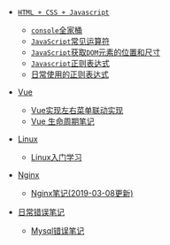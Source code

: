  * <i class="profile-icon iconfont icon-js"></i>[`HTML + CSS + Javascript`](notes/HTML_CSS_Javascript/console-related-note.md)

    - <i class="profile-icon iconfont icon-js"></i>[`console`全家桶](notes/HTML_CSS_Javascript/console/console-related-note.md)
    - [<i class="profile-icon iconfont icon-note"></i>`JavaScript`常见运算符](notes/HTML_CSS_Javascript/common-operator/common-operator.md)
    - [<i class="profile-icon iconfont icon-note"></i>`JavaScript`获取`DOM`元素的位置和尺寸](notes/HTML_CSS_Javascript/get-dom-property/get-dom-property.md)
    - [<i class="profile-icon vuejs iconfont icon-note"></i>`Javascript`正则表达式](notes/HTML_CSS_Javascript/regular_expression/regular_expression.md)
    - [<i class="profile-icon vuejs iconfont icon-note"></i>日常使用的正则表达式](notes/HTML_CSS_Javascript/regular_expression/common_reg_exps.md)

    

* <i class="profile-icon vuejs iconfont icon-vuejs"></i>[Vue](notes/vue/guide.md)

   * <i class="profile-icon iconfont icon-note"></i>[Vue实现左右菜单联动实现](notes/vue/cascade-menu.md)
   * <i class="profile-icon iconfont icon-note"></i>[Vue 生命周期笔记](notes/vue/vue-lifecycle/vue-lifecycle.md)

   

* <i class="profile-icon iconfont icon-note"></i>[Linux](notes/linux/guide.md)

   * <i class="profile-icon iconfont icon-note"></i>[Linux入门学习](notes/linux/initial.md)



* <i class="profile-icon vuejs iconfont icon-nginx"></i>[Nginx](notes/nginx/guide.md)

   * <i class="profile-icon iconfont icon-note"></i>[Nginx笔记(2019-03-08更新)](notes/nginx/nginx/note.md)

   

* <i class="profile-icon iconfont icon-note"></i>[日常错误笔记](notes/error-qa/guide.md)

   * <i class="profile-icon iconfont icon-mysql"></i>[Mysql错误笔记](notes/error-qa/mysql/note-qa.md)

